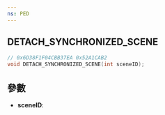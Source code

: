 ```yaml
---
ns: PED
---
```

## DETACH_SYNCHRONIZED_SCENE

```c
// 0x6D38F1F04CBB37EA 0x52A1CAB2
void DETACH_SYNCHRONIZED_SCENE(int sceneID);
```


## 參數
* **sceneID**: 

